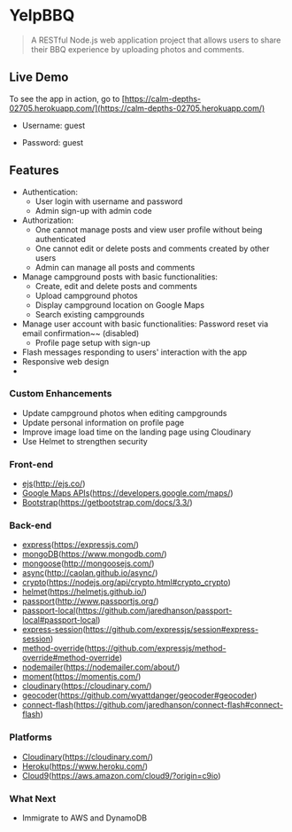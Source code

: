 # YelpBBQ 

> A RESTful Node.js web application project that allows users to share their BBQ experience by uploading photos and comments.

## Live Demo

To see the app in action, go to [https://calm-depths-02705.herokuapp.com/](https://calm-depths-02705.herokuapp.com/)

- Username:  guest

- Password: guest

## Features
* Authentication:
  * User login with username and password
  * Admin sign-up with admin code
* Authorization:
  * One cannot manage posts and view user profile without being authenticated
  * One cannot edit or delete posts and comments created by other users
  * Admin can manage all posts and comments
* Manage campground posts with basic functionalities:
  * Create, edit and delete posts and comments
  * Upload campground photos
  * Display campground location on Google Maps
  * Search existing campgrounds
* Manage user account with basic functionalities:
Password reset via email confirmation~~ (disabled)
  * Profile page setup with sign-up
* Flash messages responding to users' interaction with the app
* Responsive web design
* 
### Custom Enhancements
* Update campground photos when editing campgrounds
* Update personal information on profile page
* Improve image load time on the landing page using Cloudinary
* Use Helmet to strengthen security

### Front-end

* [ejs](#)(http://ejs.co/)
* [Google Maps APIs](#)(https://developers.google.com/maps/)
* [Bootstrap](#)(https://getbootstrap.com/docs/3.3/)

### Back-end

* [express](#)(https://expressjs.com/)
* [mongoDB](#)(https://www.mongodb.com/)
* [mongoose](#)(http://mongoosejs.com/)
* [async](#)(http://caolan.github.io/async/)
* [crypto](#)(https://nodejs.org/api/crypto.html#crypto_crypto)
* [helmet](#)(https://helmetjs.github.io/)
* [passport](#)(http://www.passportjs.org/)
* [passport-local](#)(https://github.com/jaredhanson/passport-local#passport-local)
* [express-session](#)(https://github.com/expressjs/session#express-session)
* [method-override](#)(https://github.com/expressjs/method-override#method-override)
* [nodemailer](#)(https://nodemailer.com/about/)
* [moment](#)(https://momentjs.com/)
* [cloudinary](#)(https://cloudinary.com/)
* [geocoder](#)(https://github.com/wyattdanger/geocoder#geocoder)
* [connect-flash](#)(https://github.com/jaredhanson/connect-flash#connect-flash)

### Platforms

* [Cloudinary](#)(https://cloudinary.com/)
* [Heroku](#)(https://www.heroku.com/)
* [Cloud9](#)(https://aws.amazon.com/cloud9/?origin=c9io)

### What Next
* Immigrate to AWS and DynamoDB